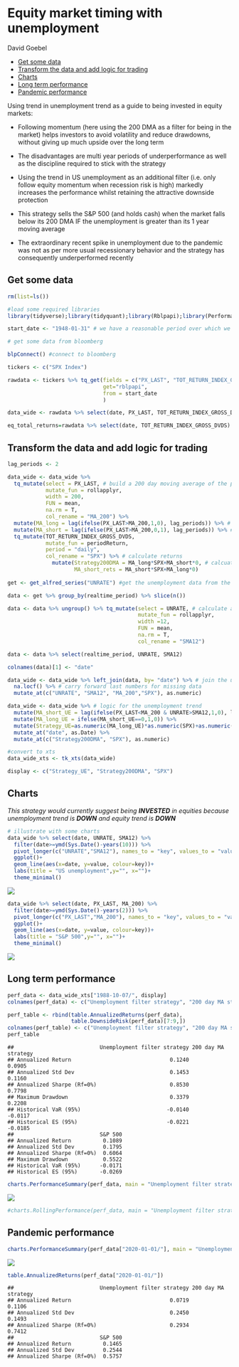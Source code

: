 Equity market timing with unemployment
================
David Goebel

-   [Get some data](#get-some-data)
-   [Transform the data and add logic for
    trading](#transform-the-data-and-add-logic-for-trading)
-   [Charts](#charts)
-   [Long term performance](#long-term-performance)
-   [Pandemic performance](#pandemic-performance)

Using trend in unemployment trend as a guide to being invested in equity
markets:

-   Following momentum (here using the 200 DMA as a filter for being in
    the market) helps investors to avoid volatility and reduce
    drawdowns, without giving up much upside over the long term

-   The disadvantages are multi year periods of underperformance as well
    as the discipline required to stick with the strategy

-   Using the trend in US unemployment as an additional filter
    (i.e. only follow equity momentum when recession risk is high)
    markedly increases the performance whilst retaining the attractive
    downside protection

-   This strategy sells the S&P 500 (and holds cash) when the market
    falls below its 200 DMA IF the unemployment is greater than its 1
    year moving average

-   The extraordinary recent spike in unemployment due to the pandemic
    was not as per more usual recessionary behavior and the strategy has
    consequently underperformed recently

## Get some data

``` r
rm(list=ls())

#load some required libraries
library(tidyverse);library(tidyquant);library(Rblpapi);library(PerformanceAnalytics);library(timetk); library(alfred);

start_date <- "1948-01-31" # we have a reasonable period over which we can look at the strategy

# get some data from bloomberg

blpConnect() #connect to bloomberg

tickers <- c("SPX Index")

rawdata <- tickers %>% tq_get(fields = c("PX_LAST", "TOT_RETURN_INDEX_GROSS_DVDS"), # get price and TR data
                              get="rblpapi",
                              from = start_date
                              )

data_wide <- rawdata %>% select(date, PX_LAST, TOT_RETURN_INDEX_GROSS_DVDS)

eq_total_returns=rawdata %>% select(date, TOT_RETURN_INDEX_GROSS_DVDS)
```

## Transform the data and add logic for trading

``` r
lag_periods <- 2

data_wide <- data_wide %>% 
  tq_mutate(select = PX_LAST, # build a 200 day moving average of the price
            mutate_fun = rollapplyr,
            width = 200,
            FUN = mean,
            na.rm = T,
            col_rename = "MA_200") %>% 
  mutate(MA_long = lag(ifelse(PX_LAST>MA_200,1,0), lag_periods)) %>% # be long when above
  mutate(MA_short = lag(ifelse(PX_LAST>MA_200,0,1), lag_periods)) %>% # be short when below
  tq_mutate(TOT_RETURN_INDEX_GROSS_DVDS,
            mutate_fun = periodReturn,
            period = "daily",
            col_rename = "SPX") %>% # calculate returns
              mutate(Strategy200DMA = MA_long*SPX+MA_short*0, # calcuate the returns of the momentum strategy 
                     MA_short_rets = MA_short*SPX+MA_long*0)
            
get <- get_alfred_series("UNRATE") #get the unemployment data from the alfred database

data <- get %>% group_by(realtime_period) %>% slice(n())

data <- data %>% ungroup() %>% tq_mutate(select = UNRATE, # calculate a moving average on the unemployment data
                                         mutate_fun = rollapplyr,
                                         width =12,
                                         FUN = mean,
                                         na.rm = T,
                                         col_rename = "SMA12")

data <- data %>% select(realtime_period, UNRATE, SMA12)

colnames(data)[1] <- "date"

data_wide <- data_wide %>% left_join(data, by= "date") %>% # join the unemployment data with the other data frame
  na.locf() %>% # carry forward last numbers for missing data
  mutate_at(c("UNRATE", "SMA12", "MA_200","SPX"), as.numeric)

data_wide <- data_wide %>% # logic for the unemployment trend
  mutate(MA_short_UE = lag(ifelse(PX_LAST<MA_200 & UNRATE>SMA12,1,0), lag_periods)) %>%
  mutate(MA_long_UE = ifelse(MA_short_UE==0,1,0)) %>% 
  mutate(Strategy_UE=as.numeric(MA_long_UE)*as.numeric(SPX)+as.numeric(MA_short_UE)*as.numeric(0)) %>% # strategy returns
  mutate_at("date", as.Date) %>% 
  mutate_at(c("Strategy200DMA", "SPX"), as.numeric)

#convert to xts
data_wide_xts <- tk_xts(data_wide)

display <- c("Strategy_UE", "Strategy200DMA", "SPX")
```

## Charts

*This strategy would currently suggest being **INVESTED** in equities
because unemployment trend is **DOWN** and equity trend is **DOWN***

``` r
# illustrate with some charts
data_wide %>% select(date, UNRATE, SMA12) %>% 
  filter(date>=ymd(Sys.Date()-years(10))) %>% 
  pivot_longer(c("UNRATE","SMA12"), names_to = "key", values_to = "value") %>%
  ggplot()+
  geom_line(aes(x=date, y=value, colour=key))+
  labs(title = "US unemployment",y="", x="")+
  theme_minimal()
```

![](UnemploymentTrendEquityTiming_files/figure-gfm/unnamed-chunk-1-1.png)<!-- -->

``` r
data_wide %>% select(date, PX_LAST, MA_200) %>% 
  filter(date>=ymd(Sys.Date()-years(2))) %>% 
  pivot_longer(c("PX_LAST","MA_200"), names_to = "key", values_to = "value") %>%
  ggplot()+
  geom_line(aes(x=date, y=value, colour=key))+
  labs(title = "S&P 500",y="", x="")+
  theme_minimal()
```

![](UnemploymentTrendEquityTiming_files/figure-gfm/unnamed-chunk-1-2.png)<!-- -->

## Long term performance

``` r
perf_data <- data_wide_xts["1988-10-07/", display]
colnames(perf_data) <- c("Unemployment filter strategy", "200 day MA strategy", "S&P 500")

perf_table <- rbind(table.AnnualizedReturns(perf_data),
                    table.DownsideRisk(perf_data)[7:9,])
colnames(perf_table) <- c("Unemployment filter strategy", "200 day MA strategy", "S&P 500")
perf_table
```

    ##                           Unemployment filter strategy 200 day MA strategy
    ## Annualized Return                               0.1240              0.0905
    ## Annualized Std Dev                              0.1453              0.1160
    ## Annualized Sharpe (Rf=0%)                       0.8530              0.7798
    ## Maximum Drawdown                                0.3379              0.2208
    ## Historical VaR (95%)                           -0.0140             -0.0117
    ## Historical ES (95%)                            -0.0221             -0.0185
    ##                           S&P 500
    ## Annualized Return          0.1089
    ## Annualized Std Dev         0.1795
    ## Annualized Sharpe (Rf=0%)  0.6064
    ## Maximum Drawdown           0.5522
    ## Historical VaR (95%)      -0.0171
    ## Historical ES (95%)       -0.0269

``` r
charts.PerformanceSummary(perf_data, main = "Unemployment filter strategy")
```

![](UnemploymentTrendEquityTiming_files/figure-gfm/performance-1.png)<!-- -->

``` r
#charts.RollingPerformance(perf_data, main = "Unemployment filter strategy", width=242)
```

## Pandemic performance

``` r
charts.PerformanceSummary(perf_data["2020-01-01/"], main = "Unemployment filter strategy")
```

![](UnemploymentTrendEquityTiming_files/figure-gfm/recent_performance-1.png)<!-- -->

``` r
table.AnnualizedReturns(perf_data["2020-01-01/"])
```

    ##                           Unemployment filter strategy 200 day MA strategy
    ## Annualized Return                               0.0719              0.1106
    ## Annualized Std Dev                              0.2450              0.1493
    ## Annualized Sharpe (Rf=0%)                       0.2934              0.7412
    ##                           S&P 500
    ## Annualized Return          0.1465
    ## Annualized Std Dev         0.2544
    ## Annualized Sharpe (Rf=0%)  0.5757
